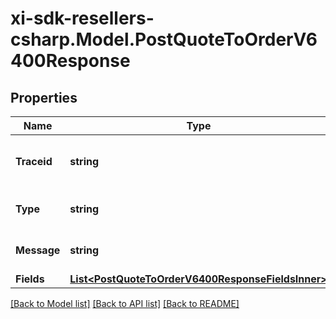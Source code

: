 # xi-sdk-resellers-csharp.Model.PostQuoteToOrderV6400Response

## Properties

Name | Type | Description | Notes
------------ | ------------- | ------------- | -------------
**Traceid** | **string** | A unique trace id to identify the issue. | [optional] 
**Type** | **string** | Type of the error message. | [optional] 
**Message** | **string** | A detailed error message. | [optional] 
**Fields** | [**List&lt;PostQuoteToOrderV6400ResponseFieldsInner&gt;**](PostQuoteToOrderV6400ResponseFieldsInner.md) |  | [optional] 

[[Back to Model list]](../README.md#documentation-for-models) [[Back to API list]](../README.md#documentation-for-api-endpoints) [[Back to README]](../README.md)

